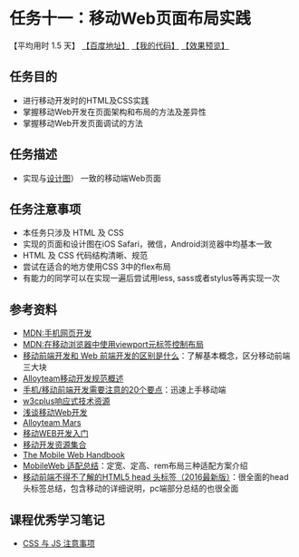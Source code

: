 # 任务十一：移动Web页面布局实践
【平均用时 1.5 天】
[【百度地址】](http://ife.baidu.com/course/detail/id/116)
[【我的代码】](https://github.com/wangsiyuan233/IFE2017/tree/master/%E5%B0%8F%E8%96%87%E5%AD%A6%E9%99%A2/xiaowei_task11)
[【效果预览】](http://wangsiyuan233.cn/IFE2017/%E5%B0%8F%E8%96%87%E5%AD%A6%E9%99%A2/xiaowei_task11/xiaowei_task11.html)

## 任务目的
- 进行移动开发时的HTML及CSS实践
- 掌握移动Web开发在页面架构和布局的方法及差异性
- 掌握移动Web开发页面调试的方法

## 任务描述
- 实现与[设计图](task_1_11_1.jpg)） 一致的移动端Web页面

## 任务注意事项
- 本任务只涉及 HTML 及 CSS
- 实现的页面和设计图在iOS Safari，微信，Android浏览器中均基本一致
- HTML 及 CSS 代码结构清晰、规范
- 尝试在适合的地方使用CSS 3中的flex布局
- 有能力的同学可以在实现一遍后尝试用less, sass或者stylus等再实现一次

## 参考资料
- [MDN:手机网页开发](https://developer.mozilla.org/zh-CN/docs/Web/Guide/Mobile)
- [MDN:在移动浏览器中使用viewport元标签控制布局](https://developer.mozilla.org/zh-CN/docs/Mobile/Viewport_meta_tag)
- [移动前端开发和 Web 前端开发的区别是什么](https://www.zhihu.com/question/20269059)：了解基本概念，区分移动前端三大块
- [Alloyteam移动开发规范概述](http://alloyteam.github.io/Spirit/modules/Standard/)
- [手机/移动前端开发需要注意的20个要点](http://sentsin.com/web/54.html)：迅速上手移动端
- [w3cplus响应式技术资源](http://www.w3cplus.com/responsive)
- [浅谈移动Web开发](http://kb.cnblogs.com/page/508655/)
- [Alloyteam Mars](https://github.com/AlloyTeam/Mars)
- [移动WEB开发入门](http://junmer.github.io/mobile-dev-get-started/#/)
- [移动开发资源集合](https://github.com/jtyjty99999/mobileTech)
- [The Mobile Web Handbook](https://quirksmode.org/mobilewebhandbook/)
- [MobileWeb 适配总结](https://www.w3ctech.com/topic/979)：定宽、定高、rem布局三种适配方案介绍
- [移动前端不得不了解的HTML5 head 头标签（2016最新版）](http://www.css88.com/archives/6410)：很全面的head头标签总结，包含移动的详细说明，pc端部分总结的也很全面

## 课程优秀学习笔记
- [CSS 与 JS 注意事项](http://ife.baidu.com/note/detail/id/1097)
